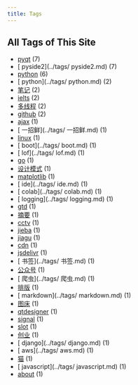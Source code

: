 ```yaml
---
title: Tags
---
```

## All Tags of This Site
* [pyqt](../tags/pyqt.md) (7)
* [ pyside2](../tags/ pyside2.md) (7)
* [python](../tags/python.md) (6)
* [ python](../tags/ python.md) (2)
* [笔记](../tags/笔记.md) (2)
* [ielts](../tags/ielts.md) (2)
* [多线程](../tags/多线程.md) (2)
* [github](../tags/github.md) (2)
* [ajax](../tags/ajax.md) (1)
* [ 一招鲜](../tags/ 一招鲜.md) (1)
* [linux](../tags/linux.md) (1)
* [ boot](../tags/ boot.md) (1)
* [ lof](../tags/ lof.md) (1)
* [go](../tags/go.md) (1)
* [设计模式](../tags/设计模式.md) (1)
* [matplotlib](../tags/matplotlib.md) (1)
* [ ide](../tags/ ide.md) (1)
* [ colab](../tags/ colab.md) (1)
* [ logging](../tags/ logging.md) (1)
* [gtd](../tags/gtd.md) (1)
* [摘要](../tags/摘要.md) (1)
* [cctv](../tags/cctv.md) (1)
* [jieba](../tags/jieba.md) (1)
* [jiagu](../tags/jiagu.md) (1)
* [cdn](../tags/cdn.md) (1)
* [jsdelivr](../tags/jsdelivr.md) (1)
* [ 书签](../tags/ 书签.md) (1)
* [公众号](../tags/公众号.md) (1)
* [ 爬虫](../tags/ 爬虫.md) (1)
* [排版](../tags/排版.md) (1)
* [ markdown](../tags/ markdown.md) (1)
* [图床](../tags/图床.md) (1)
* [qtdesigner](../tags/qtdesigner.md) (1)
* [signal](../tags/signal.md) (1)
* [slot](../tags/slot.md) (1)
* [创业](../tags/创业.md) (1)
* [ django](../tags/ django.md) (1)
* [ aws](../tags/ aws.md) (1)
* [猫](../tags/猫.md) (1)
* [ javascript](../tags/ javascript.md) (1)
* [about](../tags/about.md) (1)